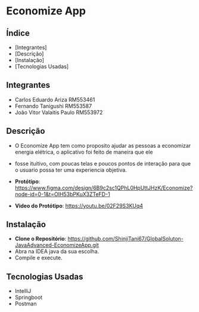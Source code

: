 # Economize App

## Índice 

- [Integrantes]
- [Descrição]   
- [Instalação]   
- [Tecnologias Usadas]

## Integrantes  
- Carlos Eduardo Ariza RM553461
- Fernando Tanigushi RM553587
- João Vitor Valaitis Paulo RM553972


## Descrição

- O Economize App tem como proposito ajudar as pessoas a economizar energia elétrica, o aplicativo foi feito de maneira que ele
- fosse ituitivo, com poucas telas e poucos pontos de interação para que o usuario possa ter uma experiencia objetiva. 
- **Protótipo**: https://www.figma.com/design/6B9c2sc1QPhL0HpUttJHzK/Economize?node-id=0-1&t=OIH53bPKuX3ZTeFD-1

- **Video do Protótipo**: https://youtu.be/02F29S3KUq4

## Instalação
- **Clone o Repositório**: https://github.com/ShinjiTani67/GlobalSoluton-JavaAdvanced-EconomizeApp.git
- Abra na IDEA java da sua escolha.
- Compile e execute.

## Tecnologias Usadas
- IntelliJ
- Springboot
- Postman 
